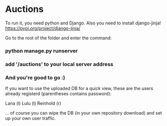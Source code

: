 # Auctions

To run it, you need python and Django.
Also you need to install django-jinja!
https://pypi.org/project/django-jinja/

Go to the root of the folder and enter the command:

### python manage.py runserver

### add '/auctions' to your local server address
### And you're good to go :)

If you want to use the uploaded DB for a quick view, these are the users already registerd (parentheses contains password):

Lana (l)
Lulu (l)
Reinhold (r)

... of course you can wipe the DB (in your own repository download) and set up your own user traffic.
